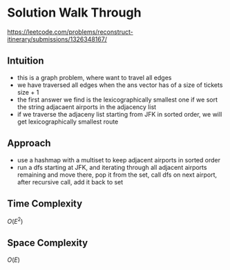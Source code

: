 # Solution Walk Through
https://leetcode.com/problems/reconstruct-itinerary/submissions/1326348167/

## Intuition
- this is a graph problem, where want to travel all edges
- we have traversed all edges when the ans vector has of a size of tickets size + 1
- the first answer we find is the lexicographically smallest one if we sort the string adjacaent airports in the adjacency list
- if we traverse the adjaceny list starting from JFK in sorted order, we will get lexicographically smallest route

## Approach
- use a hashmap with a multiset to keep adjacent airports in sorted order
- run a dfs starting at JFK, and iterating through all adjacent airports remaining and move there, pop it from the set, call dfs on next airport, after recursive call, add it back to set

## Time Complexity
$O(E^2)$

## Space Complexity
$O(E)$



